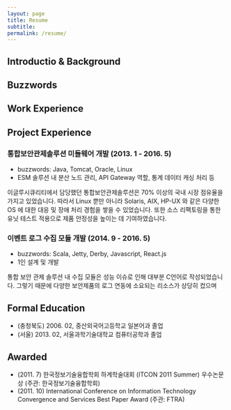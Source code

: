 ```yaml
---
layout: page
title: Resume
subtitle: 
permalink: /resume/
---
```


## Introductio & Background

## Buzzwords

## Work Experience

## Project Experience
### 통합보안관제솔루션 미들웨어 개발 (2013. 1 - 2016. 5)

- buzzwords: Java, Tomcat, Oracle, Linux
- ESM 솔루션 내 분산 노드 관리, API Gateway 역할, 통계 데이터 캐싱 처리 등

이글루시큐리티에서 담당했던 통합보안관제솔루션은 70% 이상의 국내 시장 점유율을 가지고 있었습니다. 따라서 Linux 뿐만 아니라 Solaris, AIX, HP-UX 와 같은 다양한 OS 에 대한 대응 및 장애 처리 경험을 쌓을 수 있었습니다. 또한 소스 리팩토링을 통한 유닛 테스트 적용으로 제품 안정성을 높이는 데 기여하였습니다.


### 이벤트 로그 수집 모듈 개발 (2014. 9 - 2016. 5)

- buzzwords: Scala, Jetty, Derby, Javascript, React.js
- 1인 설계 및 개발

통합 보안 관제 솔루션 내 수집 모듈은 성능 이슈로 인해 대부분 C언어로 작성되었습니다. 그렇기 때문에 다양한 보안제품의 로그 연동에 소요되는 리소스가 상당히 컸으며


## Formal Education

- (충청북도) 2006. 02, 중산외국어고등학교 일본어과 졸업
- (서울) 2013. 02, 서울과학기술대학교 컴퓨터공학과 졸업


## Awarded

- (2011. 7) 한국정보기술융합학회 하계학술대회 (ITCON 2011 Summer) 우수논문상 (주관: 한국정보기술융합학회)
- (2011. 10) International Conference on Information Technology Convergence and Services Best Paper Award (주관: FTRA)

